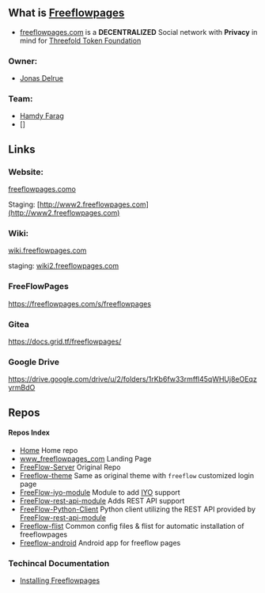 ## What is [Freeflowpages](http://freeflowpages.com)

- [freeflowpages.com](https://freeflowpages.com/) is a **DECENTRALIZED** Social network with **Privacy** in mind for [Threefold Token Foundation](https://www.threefold.io/)

### Owner: 
* [Jonas Delrue](https://www.linkedin.com/in/jonas-delrue/)

### Team:
* [Hamdy Farag](https://www.linkedin.com/in/hamdy/)
* []

## Links

### Website:

[freeflowpages.como](http://freeflowpages.com)

Staging: [http://www2.freeflowpages.com](http://www2.freeflowpages.com)

### Wiki:

[wiki.freeflowpages.com](http://wiki.freeflowpages.com/)

staging: [wiki2.freeflowpages.com](http://wiki2.freeflowpages.com)

### FreeFlowPages
https://freeflowpages.com/s/freeflowpages

### Gitea
https://docs.grid.tf/freeflowpages/

### Google Drive
https://drive.google.com/drive/u/2/folders/1rKb6fw33rmffl45qWHUj8eOEqzyrmBdO

## Repos

#### Repos Index

- [Home](https://github.com/freeflowpages/home) Home repo
- [www_freeflowpages_com](https://github.com/freeflowpages/www_freeflowpages_com) Landing Page
- [FreeFlow-Server](https://github.com/freeflowpages/freeflow-server) Original Repo
- [Freeflow-theme](https://github.com/freeflowpages/freeflow-theme) Same as original theme with `freeflow` customized login page
- [FreeFlow-iyo-module](https://github.com/freeflowpages/freeflow-iyo-module) Module to add [IYO](https://itsyou.online) support
- [FreeFlow-rest-api-module](https://github.com/freeflowpages/freeflow-rest-api-module) Adds REST API support
- [FreeFlow-Python-Client](https://github.com/freeflowpages/freeflow-python-client) Python client utilizing the REST API provided by [FreeFlow-rest-api-module](https://github.com/freeflowpages/freeflow-rest-api-module)
- [Freeflow-flist](https://github.com/freeflowpages/freeflow-flist) Common config files & flist for automatic installation of freeflowpages
- [Freeflow-android](https://github.com/freeflowpages/freeflow-android) Android app for freeflow pages

### Techincal Documentation

- [Installing Freeflowpages](./Install.md)

